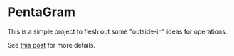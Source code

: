 # PentaGram

This is a simple project to flesh out some "outside-in" ideas
for operations.

See [this post](http://unethicalblogger.com/2012/06/10/outside-in-to-ops.html)
for more details.
